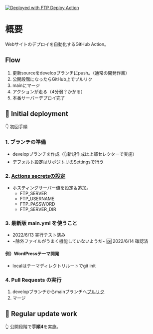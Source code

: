 [<img alt="Deployed with FTP Deploy Action" src="https://img.shields.io/badge/Deployed With-FTP DEPLOY ACTION-%3CCOLOR%3E?style=for-the-badge&color=2b9348">](https://github.com/SamKirkland/FTP-Deploy-Action)

# 概要

Webサイトのデプロイを自動化するGitHub Action。

## Flow

1. 更新sourceをdevelopブランチにpush。（通常の開発作業）
2. 公開段階になったらGitHub上でプルリク
3. mainにマージ
4. アクションが走る（4分弱？かかる）
5. 本番サーバーデプロイ完了

## 🌱 Initial deployment

👇 初回手順

### 1. ブランチの準備

- developブランチを作成（👆新規作成は上部セレクターで実施）
- [デフォルト設定はリポジトリのSettingsで行う](https://github.com/chum9625/actions-ftp-deploy/settings/branches)

### 2. [Actions secretsの設定](https://github.com/chum9625/actions-ftp-deploy/settings/secrets/actions)

- ホスティングサーバー値を設定＆追加。
  - FTP_SERVER
  - FTP_USERNAME
  - FTP_PASSWORD
  - FTP_SERVER_DIR 

### 3. 最新版 main.yml を使うこと

- 2022/6/13 実行テスト済み
- ~除外ファイルがうまく機能していないようだ~ 🆗 2022/6/14 確認済

#### 例）WordPressテーマ開発

- localはテーマディレクトリルートでgit init

### 4. Pull Requests の実行

1. developブランチからmainブランチへ[プルリク](https://github.com/chum9625/actions-ftp-deploy/pulls)
2. マージ

## 🌼 Regular update work

👆 公開段階で**手順4**を実施。
